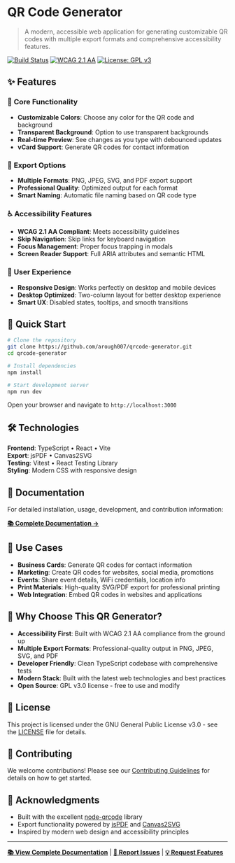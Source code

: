 # QR Code Generator

> A modern, accessible web application for generating customizable QR codes with multiple export formats and comprehensive accessibility features.

[![Build Status](https://img.shields.io/badge/build-passing-brightgreen)](https://github.com/arough007/qrcode-generator)
[![WCAG 2.1 AA](https://img.shields.io/badge/WCAG-2.1%20AA-blue)](https://www.w3.org/WAI/WCAG21/quickref/)
[![License: GPL v3](https://img.shields.io/badge/License-GPLv3-blue.svg)](https://www.gnu.org/licenses/gpl-3.0)

## ✨ Features

### 🎨 **Core Functionality**

- **Customizable Colors**: Choose any color for the QR code and background
- **Transparent Background**: Option to use transparent backgrounds
- **Real-time Preview**: See changes as you type with debounced updates
- **vCard Support**: Generate QR codes for contact information

### 💾 **Export Options**

- **Multiple Formats**: PNG, JPEG, SVG, and PDF export support
- **Professional Quality**: Optimized output for each format
- **Smart Naming**: Automatic file naming based on QR code type

### ♿ **Accessibility Features**

- **WCAG 2.1 AA Compliant**: Meets accessibility guidelines
- **Skip Navigation**: Skip links for keyboard navigation
- **Focus Management**: Proper focus trapping in modals
- **Screen Reader Support**: Full ARIA attributes and semantic HTML

### 📱 **User Experience**

- **Responsive Design**: Works perfectly on desktop and mobile devices
- **Desktop Optimized**: Two-column layout for better desktop experience
- **Smart UX**: Disabled states, tooltips, and smooth transitions

## 🚀 Quick Start

```bash
# Clone the repository
git clone https://github.com/arough007/qrcode-generator.git
cd qrcode-generator

# Install dependencies
npm install

# Start development server
npm run dev
```

Open your browser and navigate to `http://localhost:3000`

## 🛠 Technologies

**Frontend**: TypeScript • React • Vite  
**Export**: jsPDF • Canvas2SVG  
**Testing**: Vitest • React Testing Library  
**Styling**: Modern CSS with responsive design

## 📖 Documentation

For detailed installation, usage, development, and contribution information:

**[📚 Complete Documentation →](./DEVELOPMENT.md)**

## 🎯 Use Cases

- **Business Cards**: Generate QR codes for contact information
- **Marketing**: Create QR codes for websites, social media, promotions
- **Events**: Share event details, WiFi credentials, location info
- **Print Materials**: High-quality SVG/PDF export for professional printing
- **Web Integration**: Embed QR codes in websites and applications

## 🌟 Why Choose This QR Generator?

- **Accessibility First**: Built with WCAG 2.1 AA compliance from the ground up
- **Multiple Export Formats**: Professional-quality output in PNG, JPEG, SVG, and PDF
- **Developer Friendly**: Clean TypeScript codebase with comprehensive tests
- **Modern Stack**: Built with the latest web technologies and best practices
- **Open Source**: GPL v3.0 license - free to use and modify

## 📄 License

This project is licensed under the GNU General Public License v3.0 - see the [LICENSE](LICENSE) file for details.

## 🤝 Contributing

We welcome contributions! Please see our [Contributing Guidelines](./DEVELOPMENT.md#contributing) for details on how to get started.

## 🙏 Acknowledgments

- Built with the excellent [node-qrcode](https://www.npmjs.com/package/qrcode) library
- Export functionality powered by [jsPDF](https://github.com/parallax/jsPDF) and [Canvas2SVG](https://github.com/gliffy/canvas2svg)
- Inspired by modern web design and accessibility principles

---

**[📚 View Complete Documentation](./DEVELOPMENT.md)** | **[🐛 Report Issues](https://github.com/arough007/qrcode-generator/issues)** | **[💡 Request Features](https://github.com/arough007/qrcode-generator/issues/new)**
